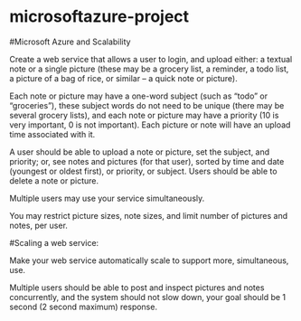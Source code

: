 # microsoftazure-project

#Microsoft Azure and Scalability

Create a web service that allows a user to login, and upload either: a textual note or a single picture (these may be a
grocery list, a reminder, a todo list, a picture of a bag of rice, or similar – a quick note or picture).

Each note or picture may have a one-word subject (such as “todo” or “groceries”), these subject words do not need
to be unique (there may be several grocery lists), and each note or picture may have a priority (10 is very important,
0 is not important). Each picture or note will have an upload time associated with it.

A user should be able to upload a note or picture, set the subject, and priority; or, see notes and pictures
(for that user), sorted by time and date (youngest or oldest first), or priority, or subject.
Users should be able to delete a note or picture.

Multiple users may use your service simultaneously.

You may restrict picture sizes, note sizes, and limit number of pictures and notes, per user.

#Scaling a web service:

Make your web service automatically scale to support more, simultaneous, use.

Multiple users should be able to post and inspect pictures and notes concurrently, and the system should not
slow down, your goal should be 1 second (2 second maximum) response.
